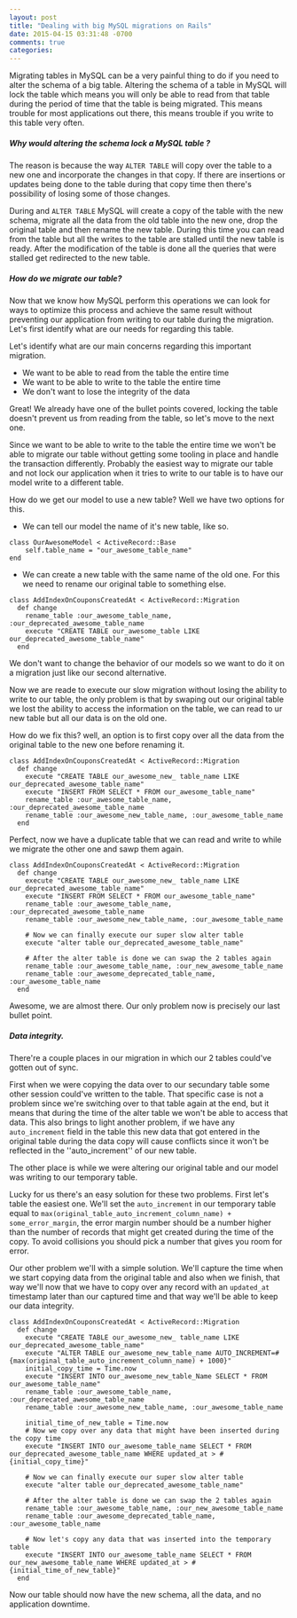 ```yaml
---
layout: post
title: "Dealing with big MySQL migrations on Rails"
date: 2015-04-15 03:31:48 -0700
comments: true
categories: 
---
```


Migrating tables in MySQL can be a very painful thing to do if you need to alter the schema of a big table.
Altering the schema of a table in MySQL will lock the table which means you will only be able to read from that table during the period of time that the table is being migrated. This means trouble for most applications out there, this means trouble if you write to this table very often. 

##### Why would altering the schema lock a MySQL table ?
The reason is because the way ``ALTER TABLE`` will copy over the table to a new one and incorporate the changes in that copy.
If there are insertions or updates being done to the table during that copy time then there's possibility of losing some of those changes.

During and ``ALTER TABLE`` MySQL will create a copy of the table with the new schema, migrate all the data from the old table into the new one, drop the original table and then rename the new table. During this time you can read from the table but all the writes to the table are stalled until the new table is ready. After the modification of the table is done all the queries that were stalled get redirected to the new table. 

##### How do we migrate our table? 

Now that we know how MySQL perform this operations we can look for ways to optimize this process and achieve the same result without preventing our application from writing to our table during the migration. Let's first identify what are our needs for regarding this table.

Let's identify what are our main concerns regarding this important migration.

- We want to be able to read from the table the entire time
- We want to be able to write to the table the entire time
- We don't want to lose the integrity of the data 

Great! We already have one of the bullet points covered, locking the table doesn't prevent us from reading from the table, so let's move to the next one.

Since we want to be able to write to the table the entire time we won't be able to migrate our table without getting some tooling in place and handle the transaction differently. Probably the easiest way to migrate our table and not lock our application when it tries to write to our table is to have our model write to a different table.

How do we get our model to use a new table? Well we have two options for this. 

- We can tell our model the name of it's new table, like so.
```
class OurAwesomeModel < ActiveRecord::Base
    self.table_name = "our_awesome_table_name"
end
```
- We can create a new table with the same name of the old one. For this we need to rename our original table to something else.
```
class AddIndexOnCouponsCreatedAt < ActiveRecord::Migration
  def change
    rename_table :our_awesome_table_name, :our_deprecated_awesome_table_name
    execute "CREATE TABLE our_awesome_table LIKE our_deprecated_awesome_table_name"
  end
```

We don't want to change the behavior of our models so we want to do it on a migration just like our second alternative.

Now we are reade to execute our slow migration without losing the ability to write to our table, the only problem is that by swaping out our original table we lost the ability to access the information on the table, we can read to ur new table but all our data is on the old one.

How do we fix this? well, an option is to first copy over all the data from the original table to the new one before renaming it.

```
class AddIndexOnCouponsCreatedAt < ActiveRecord::Migration
  def change
    execute "CREATE TABLE our_awesome_new_ table_name LIKE our_deprecated_awesome_table_name"
    execute "INSERT FROM SELECT * FROM our_awesome_table_name" 
    rename_table :our_awesome_table_name, :our_deprecated_awesome_table_name
    rename_table :our_awesome_new_table_name, :our_awesome_table_name
  end
```

Perfect, now we have a duplicate table that we can read and write to while we migrate the other one and sawp them again. 

```
class AddIndexOnCouponsCreatedAt < ActiveRecord::Migration
  def change
    execute "CREATE TABLE our_awesome_new_ table_name LIKE our_deprecated_awesome_table_name"
    execute "INSERT FROM SELECT * FROM our_awesome_table_name" 
    rename_table :our_awesome_table_name, :our_deprecated_awesome_table_name
    rename_table :our_awesome_new_table_name, :our_awesome_table_name

    # Now we can finally execute our super slow alter table
    execute "alter table our_deprecated_awesome_table_name"
    
    # After the alter table is done we can swap the 2 tables again
    rename_table :our_awesome_table_name, :our_new_awesome_table_name
    rename_table :our_awesome_deprecated_table_name, :our_awesome_table_name
  end
```

Awesome, we are almost there. Our only problem now is precisely our last bullet point. 

##### Data integrity. 

There're a couple places in our migration in which our 2 tables could've gotten out of sync. 

First when we were copying the data over to our secundary table some other session could've written to the table. That specific case is not a problem since we're switching over to that table again at the end, but it means that during the time of the alter table we won't be able to access that data. This also brings to light another problem, if we have any ``auto_increment`` field in the table this new data that got entered in the original table during the data copy will cause conflicts since it won't be reflected in the ''auto_increment'' of our new table.

The other place is while we were altering our original table and our model was writing to our temporary table.

Lucky for us there's an easy solution for these two problems. First let's table the easiest one. We'll set the ``auto_increment`` in our temporary table equal to ``max(original_table_auto_increment_column_name) + some_error_margin``,
the error margin number should be a number higher than the number of records that might get created during the time of the copy. To avoid collisions you should pick a number that gives you room for error.

Our other problem we'll with a simple solution. We'll capture the time when we start copying data from the original table and also when we finish, that way we'll now that we have to copy over any record with an ``updated_at`` timestamp later than our captured time and that way we'll be able to keep our data integrity.

```
class AddIndexOnCouponsCreatedAt < ActiveRecord::Migration
  def change
    execute "CREATE TABLE our_awesome_new_ table_name LIKE our_deprecated_awesome_table_name"
    execute "ALTER TABLE our_awesome_new_table_name AUTO_INCREMENT=#{max(original_table_auto_increment_column_name) + 1000}"
    initial_copy_time = Time.now
    execute "INSERT INTO our_awesome_new_table_Name SELECT * FROM our_awesome_table_name"
    rename_table :our_awesome_table_name, :our_deprecated_awesome_table_name
    rename_table :our_awesome_new_table_name, :our_awesome_table_name
    
    initial_time_of_new_table = Time.now
    # Now we copy over any data that might have been inserted during the copy time
    execute "INSERT INTO our_awesome_table_name SELECT * FROM our_deprecated_awesome_table_name WHERE updated_at > #{initial_copy_time}"
    
    # Now we can finally execute our super slow alter table
    execute "alter table our_deprecated_awesome_table_name"
    
    # After the alter table is done we can swap the 2 tables again
    rename_table :our_awesome_table_name, :our_new_awesome_table_name
    rename_table :our_awesome_deprecated_table_name, :our_awesome_table_name
    
    # Now let's copy any data that was inserted into the temporary table
    execute "INSERT INTO our_awesome_table_name SELECT * FROM our_new_awesome_table_name WHERE updated_at > #{initial_time_of_new_table}"
  end
```

Now our table should now have the new schema, all the data, and no application downtime.
